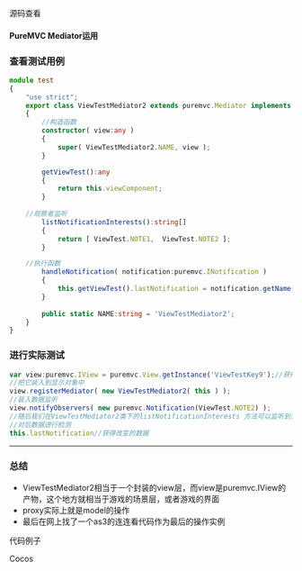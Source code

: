 源码查看

#### PureMVC Mediator运用

### 查看测试用例

```typescript
module test
{
	"use strict";
	export class ViewTestMediator2 extends puremvc.Mediator implements puremvc.IMediator
	{
		//构造函数
		constructor( view:any )
		{
			super( ViewTestMediator2.NAME, view );
		}

		getViewTest():any
		{
			return this.viewComponent;
		}
		
    //观察者监听
		listNotificationInterests():string[]
		{
			return [ ViewTest.NOTE1,  ViewTest.NOTE2 ];
		}

    //执行函数
		handleNotification( notification:puremvc.INotification )
		{
			this.getViewTest().lastNotification = notification.getName();
		}
    
		public static NAME:string = 'ViewTestMediator2';
	}
}
```

### 进行实际测试

```typescript
var view:puremvc.IView = puremvc.View.getInstance('ViewTestKey9');//获得一个显示对象
//把它装入到显示对象中
view.registerMediator( new ViewTestMediator2( this ) );
//装入数据监听
view.notifyObservers( new puremvc.Notification(ViewTest.NOTE2) );
//随后我们在ViewTestMediator2类下的listNotificationInterests 方法可以监听到对应的操作 handleNotification
//对后数据进行检测
this.lastNotification//获得改变的数据
```

------

### 总结

- ViewTestMediator2相当于一个封装的view层，而view是puremvc.IView的产物，这个地方就相当于游戏的场景层，或者游戏的界面
- proxy实际上就是model的操作
- 最后在网上找了一个as3的连连看代码作为最后的操作实例

代码例子

Cocos 
